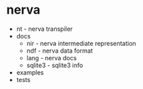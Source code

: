 # nerva

* nt - nerva transpiler
* docs
  * nir - nerva intermediate representation
  * ndf - nerva data format
  * lang - nerva docs
  * sqlite3 - sqlite3 info
* examples
* tests
